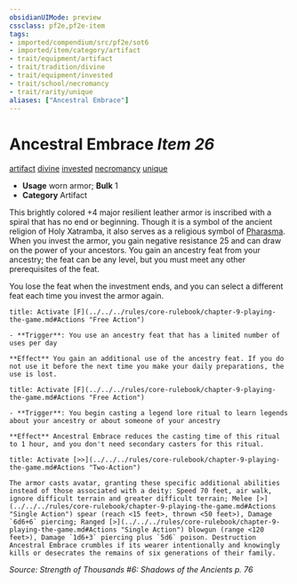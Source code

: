 ```yaml
---
obsidianUIMode: preview
cssclass: pf2e,pf2e-item
tags:
- imported/compendium/src/pf2e/sot6
- imported/item/category/artifact
- trait/equipment/artifact
- trait/tradition/divine
- trait/equipment/invested
- trait/school/necromancy
- trait/rarity/unique
aliases: ["Ancestral Embrace"]
---
```

# Ancestral Embrace *Item 26*  
[artifact](artifact-gmg.md)  [divine](divine.md)  [invested](invested.md)  [necromancy](necromancy.md)  [unique](unique.md)  

- **Usage** worn armor; **Bulk** 1
- **Category** Artifact

This brightly colored +4 major resilient leather armor is inscribed with a spiral that has no end or beginning. Though it is a symbol of the ancient religion of Holy Xatramba, it also serves as a religious symbol of [Pharasma](../../setting/deities/pharasma.md). When you invest the armor, you gain negative resistance 25 and can draw on the power of your ancestors. You gain an ancestry feat from your ancestry; the feat can be any level, but you must meet any other prerequisites of the feat.

You lose the feat when the investment ends, and you can select a different feat each time you invest the armor again.

```ad-embed-ability
title: Activate [F](../../../rules/core-rulebook/chapter-9-playing-the-game.md#Actions "Free Action")

- **Trigger**: You use an ancestry feat that has a limited number of uses per day

**Effect** You gain an additional use of the ancestry feat. If you do not use it before the next time you make your daily preparations, the use is lost.
```

```ad-embed-ability
title: Activate [F](../../../rules/core-rulebook/chapter-9-playing-the-game.md#Actions "Free Action")

- **Trigger**: You begin casting a legend lore ritual to learn legends about your ancestry or about someone of your ancestry

**Effect** Ancestral Embrace reduces the casting time of this ritual to 1 hour, and you don't need secondary casters for this ritual.
```

```ad-embed-ability
title: Activate [>>](../../../rules/core-rulebook/chapter-9-playing-the-game.md#Actions "Two-Action")

The armor casts avatar, granting these specific additional abilities instead of those associated with a deity: Speed 70 feet, air walk, ignore difficult terrain and greater difficult terrain; Melee [>](../../../rules/core-rulebook/chapter-9-playing-the-game.md#Actions "Single Action") spear (reach <15 feet>, thrown <50 feet>), Damage `6d6+6` piercing; Ranged [>](../../../rules/core-rulebook/chapter-9-playing-the-game.md#Actions "Single Action") blowgun (range <120 feet>), Damage `1d6+3` piercing plus `5d6` poison. Destruction Ancestral Embrace crumbles if its wearer intentionally and knowingly kills or desecrates the remains of six generations of their family.
```

*Source: Strength of Thousands #6: Shadows of the Ancients p. 76*
